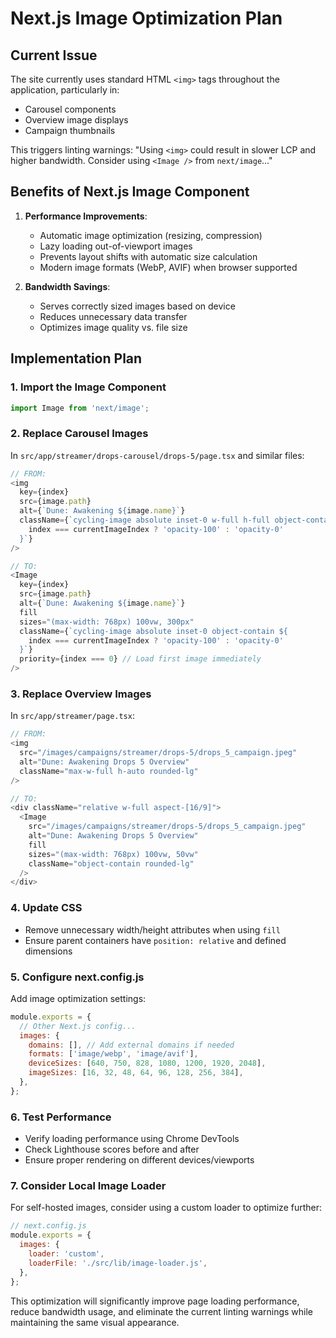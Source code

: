 # Next.js Image Optimization Plan

## Current Issue
The site currently uses standard HTML `<img>` tags throughout the application, particularly in:
- Carousel components
- Overview image displays
- Campaign thumbnails

This triggers linting warnings: "Using `<img>` could result in slower LCP and higher bandwidth. Consider using `<Image />` from `next/image`..."

## Benefits of Next.js Image Component

1. **Performance Improvements**:
   - Automatic image optimization (resizing, compression)
   - Lazy loading out-of-viewport images
   - Prevents layout shifts with automatic size calculation
   - Modern image formats (WebP, AVIF) when browser supported

2. **Bandwidth Savings**:
   - Serves correctly sized images based on device
   - Reduces unnecessary data transfer
   - Optimizes image quality vs. file size

## Implementation Plan

### 1. Import the Image Component
```typescript
import Image from 'next/image';
```

### 2. Replace Carousel Images
In `src/app/streamer/drops-carousel/drops-5/page.tsx` and similar files:

```typescript
// FROM:
<img
  key={index}
  src={image.path}
  alt={`Dune: Awakening ${image.name}`}
  className={`cycling-image absolute inset-0 w-full h-full object-contain ${
    index === currentImageIndex ? 'opacity-100' : 'opacity-0'
  }`}
/>

// TO:
<Image
  key={index}
  src={image.path}
  alt={`Dune: Awakening ${image.name}`}
  fill
  sizes="(max-width: 768px) 100vw, 300px"
  className={`cycling-image absolute inset-0 object-contain ${
    index === currentImageIndex ? 'opacity-100' : 'opacity-0'
  }`}
  priority={index === 0} // Load first image immediately
/>
```

### 3. Replace Overview Images
In `src/app/streamer/page.tsx`:

```typescript
// FROM:
<img 
  src="/images/campaigns/streamer/drops-5/drops_5_campaign.jpeg"
  alt="Dune: Awakening Drops 5 Overview"
  className="max-w-full h-auto rounded-lg"
/>

// TO:
<div className="relative w-full aspect-[16/9]">
  <Image
    src="/images/campaigns/streamer/drops-5/drops_5_campaign.jpeg"
    alt="Dune: Awakening Drops 5 Overview"
    fill
    sizes="(max-width: 768px) 100vw, 50vw"
    className="object-contain rounded-lg"
  />
</div>
```

### 4. Update CSS
- Remove unnecessary width/height attributes when using `fill`
- Ensure parent containers have `position: relative` and defined dimensions

### 5. Configure next.config.js
Add image optimization settings:

```javascript
module.exports = {
  // Other Next.js config...
  images: {
    domains: [], // Add external domains if needed
    formats: ['image/webp', 'image/avif'],
    deviceSizes: [640, 750, 828, 1080, 1200, 1920, 2048],
    imageSizes: [16, 32, 48, 64, 96, 128, 256, 384],
  },
};
```

### 6. Test Performance
- Verify loading performance using Chrome DevTools
- Check Lighthouse scores before and after
- Ensure proper rendering on different devices/viewports

### 7. Consider Local Image Loader
For self-hosted images, consider using a custom loader to optimize further:

```javascript
// next.config.js
module.exports = {
  images: {
    loader: 'custom',
    loaderFile: './src/lib/image-loader.js',
  },
};
```

This optimization will significantly improve page loading performance, reduce bandwidth usage, and eliminate the current linting warnings while maintaining the same visual appearance.
